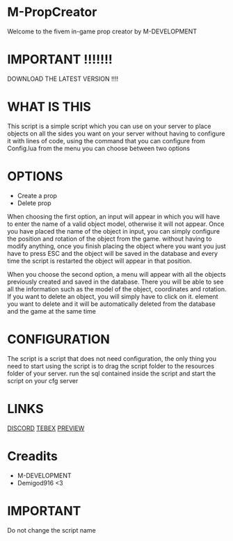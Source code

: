 # M-PropCreator
Welcome to the fivem in-game prop creator by M-DEVELOPMENT
# IMPORTANT !!!!!!!

DOWNLOAD THE LATEST VERSION !!!!
# WHAT IS THIS

This script is a simple script which you can use on your server to place objects on all the sides you want on your server without having to configure it with lines of code, using the command that you can configure from Config.lua from the menu you can choose between two options

# OPTIONS
- Create a prop
- Delete prop

When choosing the first option, an input will appear in which you will have to enter the name of a valid object model, otherwise it will not appear. Once you have placed the name of the object in input, you can simply configure the position and rotation of the object from the game. without having to modify anything, once you finish placing the object where you want you just have to press ESC and the object will be saved in the database and every time the script is restarted the object will appear in that position.

When you choose the second option, a menu will appear with all the objects previously created and saved in the database. There you will be able to see all the information such as the model of the object, coordinates and rotation. If you want to delete an object, you will simply have to click on it. element you want to delete and it will be automatically deleted from the database and the game at the same time


# CONFIGURATION

The script is a script that does not need configuration, the only thing you need to start using the script is to drag the script folder to the resources folder of your server. run the sql contained inside the script and start the script on your cfg server

# LINKS

[DISCORD](https://discord.gg/R6Z5DdeBzw)
[TEBEX](https://m-development-webstore.tebex.io/)
[PREVIEW](https://www.youtube.com/watch?v=cp0WV6HjWC0)

# Creadits

- M-DEVELOPMENT 
- Demigod916 <3

# IMPORTANT

Do not change the script name
